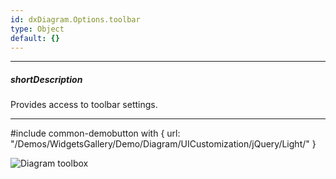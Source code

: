 ```yaml
---
id: dxDiagram.Options.toolbar
type: Object
default: {}
---
```

---
##### shortDescription
Provides access to toolbar settings.

---
#include common-demobutton with {
    url: "/Demos/WidgetsGallery/Demo/Diagram/UICustomization/jQuery/Light/"
}

![Diagram toolbox](/Content/images/doc/19_2/diagram/toolbar.png)
